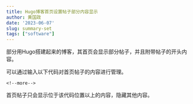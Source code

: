 ```yaml
---
title: Hugo博客首页设置帖子部分内容显示
author: 黄国政
date: '2023-06-07'
slug: summary-set
tags: ["software"]
---
```


<!--more-->

部分用Hugo搭建起来的博客，其首页会显示部分帖子，并且附带帖子的开头内容。

可以通过输入以下代码对首页帖子的内容进行管理。

```
<!--more-->
```

首页帖子只会显示位于该代码位置以上的内容，隐藏其他内容。
